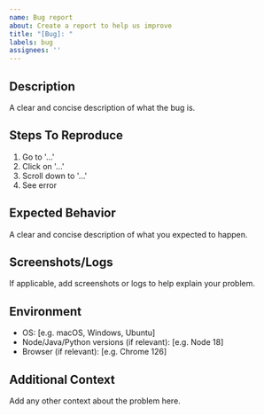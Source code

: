 ```yaml
---
name: Bug report
about: Create a report to help us improve
title: "[Bug]: "
labels: bug
assignees: ''
---
```


## Description
A clear and concise description of what the bug is.

## Steps To Reproduce
1. Go to '...'
2. Click on '...'
3. Scroll down to '...'
4. See error

## Expected Behavior
A clear and concise description of what you expected to happen.

## Screenshots/Logs
If applicable, add screenshots or logs to help explain your problem.

## Environment
- OS: [e.g. macOS, Windows, Ubuntu]
- Node/Java/Python versions (if relevant): [e.g. Node 18]
- Browser (if relevant): [e.g. Chrome 126]

## Additional Context
Add any other context about the problem here.
